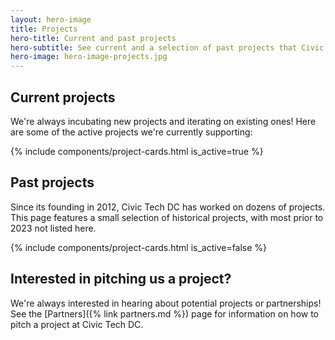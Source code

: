 ```yaml
---
layout: hero-image
title: Projects
hero-title: Current and past projects
hero-subtitle: See current and a selection of past projects that Civic Tech DC works on. Join us at an event to get involved.
hero-image: hero-image-projects.jpg
---
```


## Current projects

We're always incubating new projects and iterating on existing ones! Here are some of the active projects we're currently supporting:

{% include components/project-cards.html is_active=true %}

## Past projects

Since its founding in 2012, Civic Tech DC has worked on dozens of projects. This page features a small selection of historical projects, with most prior to 2023 not listed here.

{% include components/project-cards.html is_active=false %}

## Interested in pitching us a project?

We're always interested in hearing about potential projects or partnerships! See the [Partners]({% link partners.md %}) page for information on how to pitch a project at Civic Tech DC.
